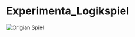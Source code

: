 # Experimenta_Logikspiel
![Origian Spiel](https://github.com/stealka/Experimenta_Logikspiel/assets/29578171/9b2326e0-42cb-4893-9957-9fc1c362c7ea)
